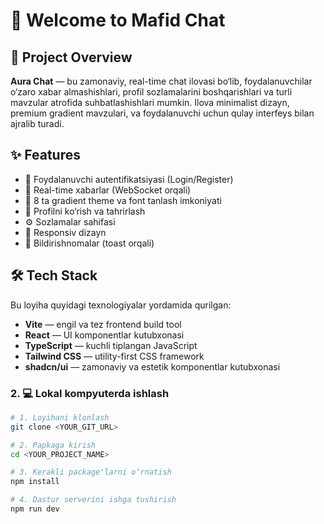 # 👋 Welcome to Mafid Chat

## 📌 Project Overview

**Aura Chat** — bu zamonaviy, real-time chat ilovasi bo‘lib, foydalanuvchilar o‘zaro xabar almashishlari, profil sozlamalarini boshqarishlari va turli mavzular atrofida suhbatlashishlari mumkin. Ilova minimalist dizayn, premium gradient mavzulari, va foydalanuvchi uchun qulay interfeys bilan ajralib turadi.

## ✨ Features

- 🔐 Foydalanuvchi autentifikatsiyasi (Login/Register)
- 💬 Real-time xabarlar (WebSocket orqali)
- 🎨 8 ta gradient theme va font tanlash imkoniyati
- 🧑 Profilni ko‘rish va tahrirlash
- ⚙️ Sozlamalar sahifasi
- 📱 Responsiv dizayn
- 🔔 Bildirishnomalar (toast orqali)

## 🛠 Tech Stack

Bu loyiha quyidagi texnologiyalar yordamida qurilgan:

- **Vite** — engil va tez frontend build tool
- **React** — UI komponentlar kutubxonasi
- **TypeScript** — kuchli tiplangan JavaScript
- **Tailwind CSS** — utility-first CSS framework
- **shadcn/ui** — zamonaviy va estetik komponentlar kutubxonasi

### 2. 💻 **Lokal kompyuterda ishlash**

```bash
# 1. Loyihani klonlash
git clone <YOUR_GIT_URL>

# 2. Papkaga kirish
cd <YOUR_PROJECT_NAME>

# 3. Kerakli package'larni o‘rnatish
npm install

# 4. Dastur serverini ishga tushirish
npm run dev
